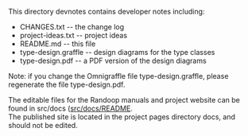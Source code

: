 This directory devnotes contains developer notes including:
- CHANGES.txt -- the change log
- project-ideas.txt -- project ideas
- README.md -- this file
- type-design.graffle  -- design diagrams for the type classes
- type-design.pdf -- a PDF version of the design diagrams

Note: if you change the Omnigraffle file type-design.graffle, please regenerate
the file type-design.pdf.

The editable files for the Randoop manuals and project website can be found in
src/docs ([src/docs/README](../src/docs/README.md).  
The published site is located in the project pages directory docs, and should
not be edited.
